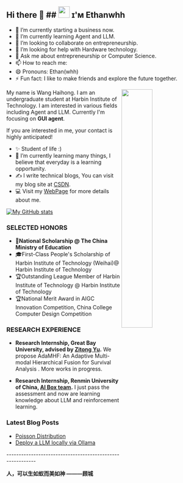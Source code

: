 ## Hi there 👋  ## <img src="https://emojis.slackmojis.com/emojis/images/1531849430/4246/blob-sunglasses.gif?1531849430" width="30"/> ɪ'ᴍ Ethanwhh

- 🔭 I’m currently starting a business now.
- 🌱 I’m currently learning Agent and LLM.
- 👯 I’m looking to collaborate on entrepreneurship.
- 🤔 I’m looking for help with Hardware technology.
- 💬 Ask me about entrepreneurship or Computer Science.
- 📫 How to reach me: 
- 😄 Pronouns: Ethan(whh)
- ⚡ Fun fact: I like to make friends and explore the future together.
  
<div>
  <img align="right" width="40%" src="https://owlbertsio-resized.s3.amazonaws.com/Popper.psd.full.png">
</div>




My name is Wang Haihong. I am an undergraduate student at Harbin Institute of Technology. I am interested in various fields including Agent and LLM. Currently I'm focusing on **GUI agent**.


If you are interested in me, your contact is highly anticipated!

- ✨ Student of life :)
- 🌱 I’m currently learning many things, I believe that everyday is a learning opportunity.
- ✍ I write technical blogs, You can visit my blog site at [CSDN](https://blog.csdn.net/qq_35328355).
- 💻 Visit my [WebPage](https://zhangrongxiang.github.io/) for more details about me.

 [![My GitHub stats](https://github-readme-stats.vercel.app/api?username=zhangrongxiang)](https://github.com/anuraghazra/github-readme-stats)
  <h3 align="left">SELECTED HONORS </h3>
  
- **🏫National Scholarship @ The China Ministry of Education**
- 🎓First-Class People's Scholarship of Harbin Institute of Technology (Weihai)@ Harbin Institute of Technology
- 🏆Outstanding League Member of Harbin Institute of Technology @ Harbin Institute of Technology
- 🏆National Merit Award in AIGC Innovation Competition, China College Computer Design Competition

<h3 align="left">RESEARCH EXPERIENCE </h3>

- **Research Internship, Great Bay University, advised by [Zitong Yu](https://zitongyu.github.io/).**
We  propose AdaMHF: An Adaptive Multi-modal Hierarchical Fusion for Survival Analysis . More works in progress.

- **Research Internship, Renmin University of China, [AI Box team](http://aibox.ruc.edu.cn/).**
I just pass the assessment and now are learning knowledge about LLM and reinforcement learning.

<h3 align="left">Latest Blog Posts</h3>
<ul align="left">
  <li><a href="https://blog.csdn.net/qq_35328355/article/details/141034499?spm=1001.2014.3001.5501">Poisson Distribution</a></li>
  <li><a href="https://blog.csdn.net/qq_35328355/article/details/140288463?spm=1001.2014.3001.5501">Deploy a LLM locally via Ollama</a></li>
</ul>
----------------------------------------------------------

**人，可以生如蚁而美如神 ———顾城**
